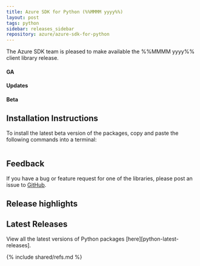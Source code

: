 ```yaml
---
title: Azure SDK for Python (%%MMMM yyyy%%)
layout: post
tags: python
sidebar: releases_sidebar
repository: azure/azure-sdk-for-python
---
```


<!--
[pattern]: # (${PackageName}:${PackageVersion})
-->

The Azure SDK team is pleased to make available the %%MMMM yyyy%% client library release.

#### GA

[pattern.ga]: # (- ${PackageFriendlyName})

#### Updates

[pattern.patch]: # (- ${PackageFriendlyName})

#### Beta

[pattern.beta]: # (- ${PackageFriendlyName})

## Installation Instructions

To install the latest beta version of the packages, copy and paste the following commands into a terminal:

```bash

```

[pattern]: # ($> pip install ${PackageName}==${PackageVersion})

## Feedback

If you have a bug or feature request for one of the libraries, please post an issue to [GitHub](https://github.com/azure/azure-sdk-for-python/issues).

## Release highlights

[pattern]: # (### ${PackageFriendlyName} ${PackageVersion} [Changelog]${ChangelogUrl}`n${HighlightsBody}`n)

## Latest Releases

View all the latest versions of Python packages [here][python-latest-releases].

{% include shared/refs.md %}
